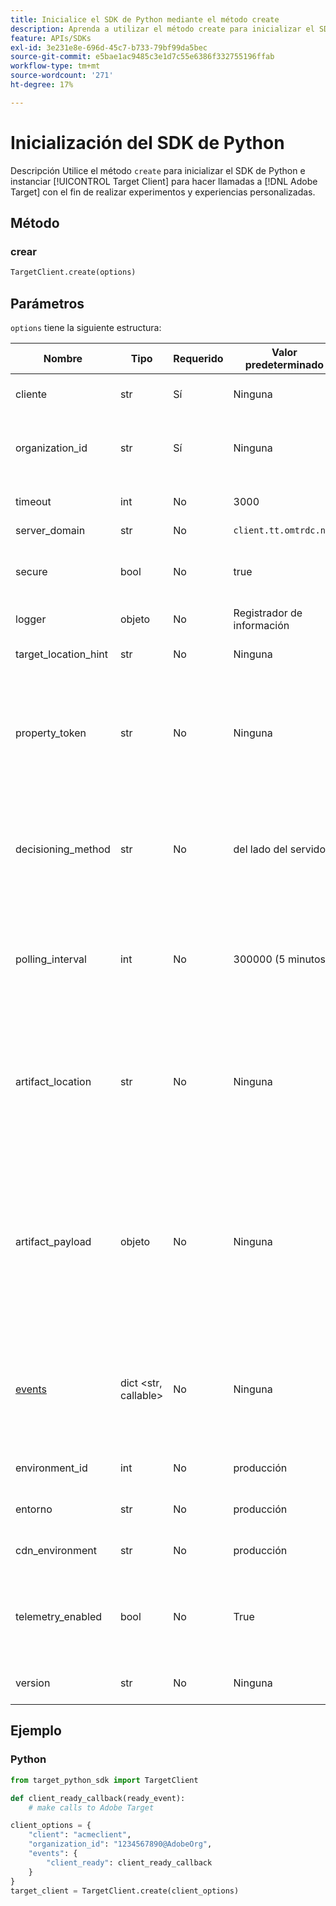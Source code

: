 ```yaml
---
title: Inicialice el SDK de Python mediante el método create
description: Aprenda a utilizar el método create para inicializar el SDK de Python e instanciar [!UICONTROL TargetClient] para realizar llamadas a  [!DNL Adobe Target] para experimentos y experiencias personalizadas.
feature: APIs/SDKs
exl-id: 3e231e8e-696d-45c7-b733-79bf99da5bec
source-git-commit: e5bae1ac9485c3e1d7c55e6386f332755196ffab
workflow-type: tm+mt
source-wordcount: '271'
ht-degree: 17%

---
```


# Inicialización del SDK de Python

Descripción
Utilice el método `create` para inicializar el SDK de Python e instanciar [!UICONTROL Target Client] para hacer llamadas a [!DNL Adobe Target] con el fin de realizar experimentos y experiencias personalizadas.

## Método

### crear

```python {line-numbers="true"}
TargetClient.create(options)
```

## Parámetros

`options` tiene la siguiente estructura:

| Nombre | Tipo | Requerido | Valor predeterminado | Descripción |
| --- | --- | --- | --- | --- |
| cliente | str | Sí | Ninguna | [!UICONTROL Adobe Target client ID] |
| organization_id | str | Sí | Ninguna | [!UICONTROL Experience Cloud Organization ID] |
| timeout | int | No | 3000 | Tiempo de espera en milisegundos |
| server_domain | str | No | `client.tt.omtrdc.net` |  | Anula el nombre de host predeterminado |
| secure | bool | No | true | No configurado para aplicar el esquema HTTP |
| logger | objeto | No | Registrador de información |  | Reemplaza el registrador de información predeterminado |
| target_location_hint | str | No | Ninguna | [!DNL Target] sugerencia de ubicación |
| property_token | str | No | Ninguna | [!DNL Target] token de propiedad. Si se especifica aquí, todas las llamadas a get_offers utilizarán este valor. |
| decisioning_method | str | No | del lado del servidor | Determina qué método de toma de decisiones usar ([en el dispositivo](/help/dev/implement/server-side/sdk-guides/on-device-decisioning/overview.md), del lado del servidor, híbrido) |
| polling_interval | int | No | 300000 (5 minutos) | Intervalo de sondeo para el [artefacto de regla de toma de decisiones en el dispositivo](/help/dev/implement/server-side/sdk-guides/on-device-decisioning/rule-artifact-overview.md) (en ms) |
| artifact_location | str | No | Ninguna | Una URL completa al [artefacto de regla de toma de decisiones en el dispositivo](/help/dev/implement/server-side/sdk-guides/on-device-decisioning/rule-artifact-overview.md). Anula la ubicación determinada internamente. |
| artifact_payload | objeto | No | Ninguna | Carga útil JSON del [artefacto de regla de toma de decisiones en el dispositivo](/help/dev/implement/server-side/sdk-guides/on-device-decisioning/rule-artifact-overview.md). Si se especifica, se utiliza en lugar de solicitar una desde una dirección URL. |
| [events](sdk-events.md) | dict &lt;str, callable> | No | Ninguna | Un objeto opcional con claves de nombre de evento y valores de función de llamada de retorno |
| environment_id | int | No | producción | El ID de entorno [!DNL Target] |
| entorno | str | No | producción | El nombre de entorno [!DNL Target] |
| cdn_environment | str | No | producción | El nombre del entorno de CDN |
| telemetry_enabled | bool | No | True | Si se establece en False, los datos de telemetría no se enviarán a [!DNL Adobe] |
| version | str | No | Ninguna | Número de versión de este SDK |

## Ejemplo

### Python

```python {line-numbers="true"}
from target_python_sdk import TargetClient

def client_ready_callback(ready_event):
    # make calls to Adobe Target

client_options = {
    "client": "acmeclient",
    "organization_id": "1234567890@AdobeOrg",
    "events": {
        "client_ready": client_ready_callback
    }
}
target_client = TargetClient.create(client_options)
```
